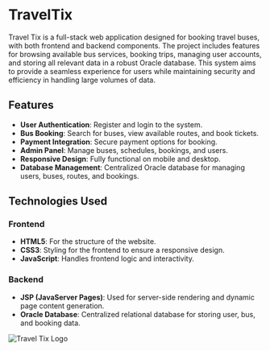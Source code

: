# TravelTix
Travel Tix is a full-stack web application designed for booking travel buses, with both frontend and backend components. The project includes features for browsing available bus services, booking trips, managing user accounts, and storing all relevant data in a robust Oracle database. This system aims to provide a seamless experience for users while maintaining security and efficiency in handling large volumes of data.
## Features
- **User Authentication**: Register and login to the system.
- **Bus Booking**: Search for buses, view available routes, and book tickets.
- **Payment Integration**: Secure payment options for booking.
- **Admin Panel**: Manage buses, schedules, bookings, and users.
- **Responsive Design**: Fully functional on mobile and desktop.
- **Database Management**: Centralized Oracle database for managing users, buses, routes, and bookings.

## Technologies Used

### Frontend
- **HTML5**: For the structure of the website.
- **CSS3**: Styling for the frontend to ensure a responsive design.
- **JavaScript**: Handles frontend logic and interactivity.

### Backend
- **JSP (JavaServer Pages)**: Used for server-side rendering and dynamic page content generation.
- **Oracle Database**: Centralized relational database for storing user, bus, and booking data.
  
![Travel Tix Logo](assets/logo.png)
